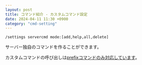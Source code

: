```yaml
---
layout: post
title: コマンド紹介 - カスタムコマンド設定
date: 2024-04-11 11:30 +0900
category: "cmd-setting"
---
```


`/settings servercmd mode:[add,help,all,delete]`

サーバー独自のコマンドを作ることができます。

カスタムコマンドの呼び出しは<u>prefixコマンドのみ対応しています</u>。
